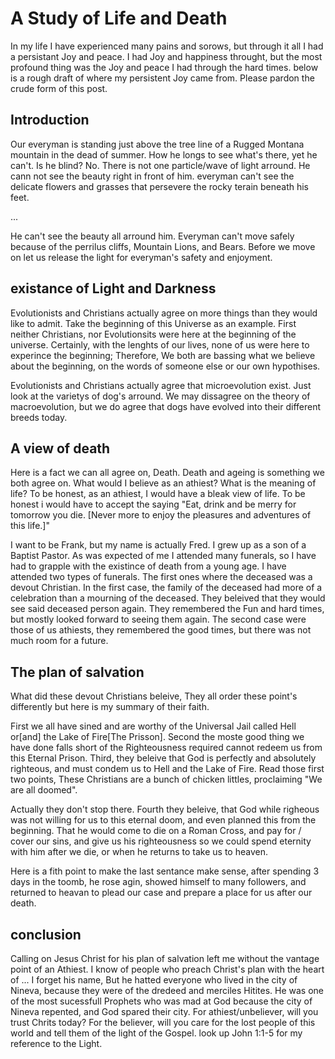 # A Study of Life and Death

In my life I have experienced many pains and sorows, but through it all I had a persistant Joy and peace. I had Joy and happiness throught, but the most profound thing was the Joy and peace I had through the hard times. below is a rough draft of where my persistent Joy came from. Please pardon the crude form of this post.

## Introduction

Our everyman is standing just above the tree line of a Rugged Montana mountain in the dead of summer. How he longs to see what's there, yet he can't. Is he blind? No. There is not one particle/wave of light arround. He cann not see the beauty right in front of him. everyman can't see the delicate flowers and grasses that persevere the rocky terain beneath his feet. 

...

He can't see the beauty all arround him. Everyman can't move safely because of the perrilus cliffs, Mountain Lions, and Bears. Before we move on let us release the light for everyman's safety and enjoyment.

## existance of Light and Darkness

Evolutionists and Christians actually agree on more things than they would like to admit. Take the beginning of this Universe as an example. First neither Christians, nor Evolutionsits were here at the beginning of the universe. Certainly, with the lenghts of our lives, none of us were here to experince the beginning; Therefore, We both are bassing what we believe about the beginning, on the words of someone else or our own hypothises.

Evolutionists and Christians actually agree that microevolution exist. Just look at the varietys of dog's arround. We may dissagree on the theory of macroevolution, but we do agree that dogs have evolved into their different breeds today.

## A view of death

Here is a fact we can all agree on, Death. Death and ageing is something we both agree on. What would I believe as an athiest? What is the meaning of life? To be honest, as an athiest, I would have a bleak view of life. To be honest i would have to accept the saying "Eat, drink and be merry for tomorrow you die. [Never more to enjoy the pleasures and adventures of this life.]"

I want to be Frank, but my name is actually Fred. I grew up as a son of a Baptist Pastor. As was expected of me I attended many funerals, so I have had to grapple with the existince of death from a young age. I have attended two types of funerals. The first ones where the deceased was a devout Christian. In the first case, the family of the deceased had more of a celebration than a mourning of the deceased. They beleived that they would see said deceased person again. They remembered the Fun and hard times, but mostly looked forward to seeing them again. The second case were those of us athiests, they remembered the good times, but there was not much room for a future. 

## The plan of salvation

What did these devout Christians beleive, They all order these point's differently but here is my summary of their faith.

First we all have sined and are worthy of the Universal Jail called Hell or[and] the Lake of Fire[The Prisson].
Second the moste good thing we have done falls short of the Righteousness required cannot redeem us from this Eternal Prison.
Third, they beleive that God is perfectly and absolutely righteous, and must condem us to Hell and the Lake of Fire.
Read those first two points, These Christians are a bunch of chicken littles, proclaiming "We are all doomed".

Actually they don't stop there. Fourth they beleive, that God while righeous was not willing for us to this eternal doom, and even planned this from the beginning. That he would come to die on a Roman Cross, and pay for / cover our sins, and give us his righteousness so we could spend eternity with him after we die, or when he returns to take us to heaven.

Here is a fith point to make the last sentance make sense, after spending 3 days in the toomb, he rose agin, showed himself to many followers, and returned to heavan to plead our case and prepare a place for us after our death.

## conclusion

Calling on Jesus Christ for his plan of salvation left me without the vantage point of an Athiest. I know of people who preach Christ's plan with the heart of ... I forget his name, But he hatted everyone who lived in the city of Nineva, because they were of the dredeed and merciles Hitites. He was one of the most sucessfull Prophets who was mad at God because the city of Nineva repented, and God spared their city. For athiest/unbeliever, will you trust Chrits today? For the believer, will you care for the lost people of this world and tell them of the light of the Gospel. look up John 1:1-5 for my reference to the Light.